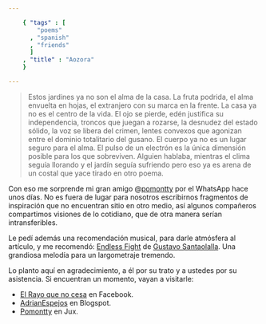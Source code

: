 ```yaml
--- 

    { "tags" : [
        "poems"
      , "spanish"
      , "friends"
      ]
    , "title" : "Aozora"
    }

--- 
```


>   Estos jardines ya no son el alma de la casa. La fruta podrida, el alma
    envuelta en hojas, el extranjero con su marca en la frente.  La casa ya no
    es el centro de la vida. El ojo se pierde, edén justifica su independencia,
    troncos que juegan a rozarse, la desnudez del estado sólido, la voz se
    libera del crimen, lentes convexos que agonizan entre el dominio
    totalitario del gusano. El cuerpo ya no es un lugar seguro para el alma.
    El pulso de un electrón  es la única dimensión posible para los que
    sobreviven. Alguien hablaba, mientras el clima seguí­a llorando y el jardín
    seguía sufriendo pero eso ya es arena de un costal que yace tirado en otro
    poema.

Con eso me sorprende mi gran amigo @[pomontty](https://twitter.com/pomontty)
por el WhatsApp hace unos días. No es fuera de lugar para nosotros escribirnos
fragmentos de inspiración que no encuentran sitio en otro medio, así algunos
compañeros compartimos visiones de lo cotidiano, que de otra manera serían
intransferibles.

Le pedí además una recomendación musical, para darle atmósfera al artículo, y
me recomendó: [Endless Fight](http://grooveshark.com/s/Bibo+No+Aozora+Endless+Flight+Babel/4LXpLt?src=5)
de [Gustavo Santaolalla](http://en.wikipedia.org/wiki/Gustavo_Santaolalla).
Una grandiosa melodía para un largometraje tremendo.

Lo planto aquí en agradecimiento, a él por su trato y a ustedes por su
asistencia. Si encuentran un momento, vayan a visitarle:

-   [El Rayo que no cesa](https://www.facebook.com/pages/El-Rayo-que-no-cesa/570812276265338) en Facebook.
-   [AdrianEspejos](http://adrianespejos.blogspot.com/) en Blogspot.
-   [Pomontty](http://pomontty.jux.com/) en Jux.

